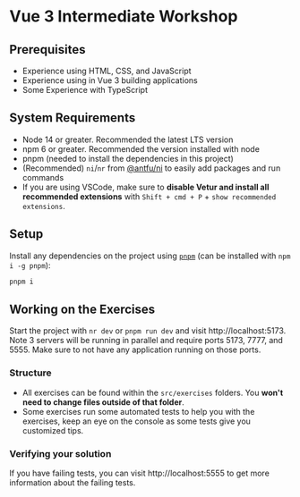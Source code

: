 # Vue 3 Intermediate Workshop

## Prerequisites

- Experience using HTML, CSS, and JavaScript
- Experience using in Vue 3 building applications
- Some Experience with TypeScript

## System Requirements

- Node 14 or greater. Recommended the latest LTS version
- npm 6 or greater. Recommended the version installed with node
- pnpm (needed to install the dependencies in this project)
- (Recommended) `ni`/`nr` from [@antfu/ni](https://github.com/antfu/ni) to easily add packages and run commands
- If you are using VSCode, make sure to **disable Vetur and install all recommended extensions** with
  `Shift + cmd + P` + `show recommended extensions`.

## Setup

Install any dependencies on the project using [`pnpm`](https://pnpm.io/) (can be installed with `npm i -g pnpm`):

```bash
pnpm i
```

## Working on the Exercises

Start the project with `nr dev` or `pnpm run dev` and visit http://localhost:5173. Note 3 servers will be running in
parallel and require ports 5173, 7777, and 5555. Make sure to not have any application running on those ports.

### Structure

- All exercises can be found within the `src/exercises` folders. You **won't need to change files outside of that
  folder**.
- Some exercises run some automated tests to help you with the exercises, keep an eye on the console as some tests give
  you customized tips.

### Verifying your solution

If you have failing tests, you can visit http://localhost:5555 to get more information about the failing tests.

